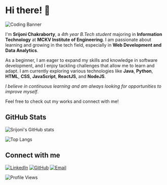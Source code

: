 # Hi there! 👋

![Coding Banner](https://i.pinimg.com/564x/28/3b/7d/283b7d4ba51e2674d0b192b26353bc28.jpg)

I'm **Srijoni Chakraborty**, a *4th year B.Tech student* majoring in **Information Technology** at **MCKV Institute of Engineering**. I am passionate about learning and growing in the tech field, especially in **Web Development and Data Analytics**.

As a beginner, I am eager to expand my skills and knowledge in software development, and I enjoy tackling challenges that allow me to learn and adapt. I am currently exploring various technologies like **Java**, **Python**, **HTML**, **CSS**, **JavaScript**, **ReactJS**, and **NodeJS**.

*I believe in continuous learning and am always looking for opportunities to improve myself*. 

Feel free to check out my works and connect with me!

## GitHub Stats

![Srijoni's GitHub stats](https://github-readme-stats.vercel.app/api?username=srijonichakraborty&show_icons=true&theme=radical)

![Top Langs](https://github-readme-stats.vercel.app/api/top-langs/?username=srijonichakraborty&layout=compact&theme=radical)

## Connect with me

[![LinkedIn](https://img.shields.io/badge/-LinkedIn-blue?style=flat-square&logo=Linkedin&logoColor=white&link=https://www.linkedin.com/in/srijonichakraborty/)](https://www.linkedin.com/in/srijonichakraborty/)
[![GitHub](https://img.shields.io/badge/-GitHub-black?style=flat-square&logo=github&logoColor=white&link=https://github.com/srijonichakraborty)](https://github.com/srijonichakraborty)
[![Email](https://img.shields.io/badge/-Email-c14438?style=flat-square&logo=Gmail&logoColor=white&link=mailto:chakrabortysrijoni@gmail.com)](mailto:chakrabortysrijoni@gmail.com)

![Profile Views](https://komarev.com/ghpvc/?username=srijonichakraborty&color=blue)
